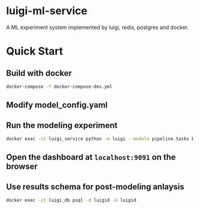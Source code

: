 # luigi-ml-service
A ML experiment system implemented by luigi, redis, postgres and docker.

# Quick Start

## Build with docker

```bash
docker-compose -f docker-compose-dev.yml
```
## Modify model_config.yaml

## Run the modeling experiment

```bash
docker exec -it luigi_service python -m luigi --module pipeline.tasks Experiment --model-config=model_config.yaml --workers=4
```

## Open the dashboard at `localhost:9091` on the browser

## Use results schema for post-modeling anlaysis 
```bash
docker exec -it luigi_db psql -d luigid -U luigid
```
